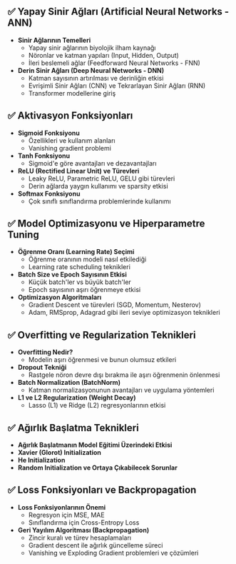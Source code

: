 
## ✅ Yapay Sinir Ağları (Artificial Neural Networks - ANN)  
- **Sinir Ağlarının Temelleri**  
  - Yapay sinir ağlarının biyolojik ilham kaynağı  
  - Nöronlar ve katman yapıları (Input, Hidden, Output)  
  - İleri beslemeli ağlar (Feedforward Neural Networks - FNN)  
- **Derin Sinir Ağları (Deep Neural Networks - DNN)**  
  - Katman sayısının artırılması ve derinliğin etkisi  
  - Evrişimli Sinir Ağları (CNN) ve Tekrarlayan Sinir Ağları (RNN)  
  - Transformer modellerine giriş  

## ✅ Aktivasyon Fonksiyonları  
- **Sigmoid Fonksiyonu**  
  - Özellikleri ve kullanım alanları  
  - Vanishing gradient problemi  
- **Tanh Fonksiyonu**  
  - Sigmoid'e göre avantajları ve dezavantajları  
- **ReLU (Rectified Linear Unit) ve Türevleri**  
  - Leaky ReLU, Parametric ReLU, GELU gibi türevleri  
  - Derin ağlarda yaygın kullanımı ve sparsity etkisi  
- **Softmax Fonksiyonu**  
  - Çok sınıflı sınıflandırma problemlerinde kullanımı  

## ✅ Model Optimizasyonu ve Hiperparametre Tuning  
- **Öğrenme Oranı (Learning Rate) Seçimi**  
  - Öğrenme oranının modeli nasıl etkilediği  
  - Learning rate scheduling teknikleri  
- **Batch Size ve Epoch Sayısının Etkisi**  
  - Küçük batch'ler vs büyük batch'ler  
  - Epoch sayısının aşırı öğrenmeye etkisi  
- **Optimizasyon Algoritmaları**  
  - Gradient Descent ve türevleri (SGD, Momentum, Nesterov)  
  - Adam, RMSprop, Adagrad gibi ileri seviye optimizasyon teknikleri  

## ✅ Overfitting ve Regularization Teknikleri  
- **Overfitting Nedir?**  
  - Modelin aşırı öğrenmesi ve bunun olumsuz etkileri  
- **Dropout Tekniği**  
  - Rastgele nöron devre dışı bırakma ile aşırı öğrenmenin önlenmesi  
- **Batch Normalization (BatchNorm)**  
  - Katman normalizasyonunun avantajları ve uygulama yöntemleri  
- **L1 ve L2 Regularization (Weight Decay)**  
  - Lasso (L1) ve Ridge (L2) regresyonlarının etkisi  

## ✅ Ağırlık Başlatma Teknikleri  
- **Ağırlık Başlatmanın Model Eğitimi Üzerindeki Etkisi**  
- **Xavier (Glorot) Initialization**  
- **He Initialization**  
- **Random Initialization ve Ortaya Çıkabilecek Sorunlar**  

## ✅ Loss Fonksiyonları ve Backpropagation  
- **Loss Fonksiyonlarının Önemi**  
  - Regresyon için MSE, MAE  
  - Sınıflandırma için Cross-Entropy Loss  
- **Geri Yayılım Algoritması (Backpropagation)**  
  - Zincir kuralı ve türev hesaplamaları  
  - Gradient descent ile ağırlık güncelleme süreci  
  - Vanishing ve Exploding Gradient problemleri ve çözümleri  
